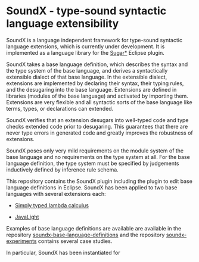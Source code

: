 # SoundX - type-sound syntactic language extensibility

SoundX is a language independent framework for type-sound syntactic language extensions, which is currently under development. It is implemented as a language library for the [Sugar*](https://www.sugarj.org/) Eclipse plugin.

SoundX takes a base language definition, which describes the syntax and the type system of the base language, and derives a syntactically extensible dialect of that base language. In the extensible dialect, extensions are implemented by declaring their syntax, their typing rules, and the desugaring into the base language. Extensions are defined in libraries (modules of the base language) and activated by importing them. Extensions are very flexible and all syntactic sorts of the base language like terms, types, or declarations can extended.

SoundX verifies that an extension desugars into well-typed code and type checks extended code prior to desugaring. This guarantees that there are never type errors in generated code and greatly improves the robustness of extensions.

SoundX poses only very mild requirements on the module system of the base language and no requirements on the type system at all. For the base language definition, the type system must be specified by judgements inductively defined by inference rule schema.

This repository contains the SoundX plugin including the plugin to edit base language definitions in Eclipse. SoundX has been applied to two base languages with several extensions each:

- [Simply typed lambda calculus](https://github.com/florenzen/soundx-base-language-definitions/tree/master/lang-stlcweak)



- [JavaLight](https://github.com/florenzen/soundx-base-language-definitions/tree/master/lang-javalight)

Examples of base language definitions are available are available in the repository [soundx-base-language-definitions](https://github.com/florenzen/soundx-base-language-definitions) and the repository [soundx-experiments](https://github.com/florenzen/soundx-experiments) contains several case studies.

In particular, SoundX has been instantiated for 
